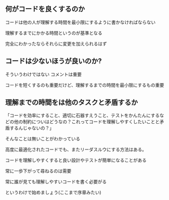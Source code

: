 ## 何がコードを良くするのか

コードは他の人が理解する時間を最小限にするように書かなければならない

理解するまでにかかる時間というのが基準となる

完全にわかったならそれらに変更を加えられるはず

## コードは少ないほうが良いのか?

そういうわけではない
コメントは重要

コードを短くするのも重要だけど、理解するまでの時間を最小限にするもの重要

## 理解までの時間をは他のタスクと矛盾するか

「コードを効率にすること、適切に石器すえうこと、テストをかんたんにするなどの他の制約についはどうなの？これってコードを理解しやすくしたいことと矛盾するんじゃないの？」

そんなことは無いことがわかっている

高度に最適化されたコードでも、またリーダスルウにする方法はある。

コードを理解しやすくすると良い設計やテストが簡単になることがある

常に一歩下がって尋ねるのは需要

常に誰が見ても理解しやすいコードを書く必要がる

というわけで始めましょう(ここまで序章みたい)


